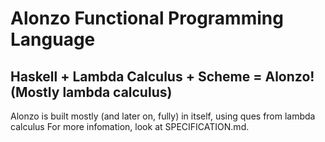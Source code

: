 # Alonzo Functional Programming Language
## Haskell + Lambda Calculus + Scheme = Alonzo! (Mostly lambda calculus)
Alonzo is built mostly (and later on, fully) in itself, using ques from lambda calculus
For more infomation, look at SPECIFICATION.md.
